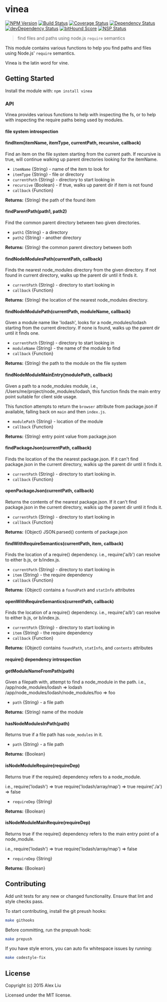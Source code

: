 # vinea

[![NPM Version](https://img.shields.io/npm/v/vinea.svg)](https://npmjs.org/package/vinea)
[![Build Status](https://travis-ci.org/DonutEspresso/vinea.svg?branch=master)](https://travis-ci.org/DonutEspresso/vinea)
[![Coverage Status](https://coveralls.io/repos/DonutEspresso/vinea/badge.svg?branch=master)](https://coveralls.io/r/DonutEspresso/vinea?branch=master)
[![Dependency Status](https://david-dm.org/DonutEspresso/vinea.svg)](https://david-dm.org/DonutEspresso/vinea)
[![devDependency Status](https://david-dm.org/DonutEspresso/vinea/dev-status.svg)](https://david-dm.org/DonutEspresso/vinea#info=devDependencies)
[![bitHound Score](https://www.bithound.io/github/DonutEspresso/vinea/badges/score.svg)](https://www.bithound.io/github/DonutEspresso/vinea/master)
[![NSP Status](https://img.shields.io/badge/NSP%20status-vulnerabilities%20found-red.svg)](https://travis-ci.org/DonutEspresso/vinea)

> find files and paths using node.js `require` semantics

This module contains various functions to help you find paths and files using
Node.js' `require` semantics.

Vinea is the latin word for vine.

## Getting Started

Install the module with: `npm install vinea`

### API

Vinea provides various functions to help with inspecting the fs, or to help
with inspecting the require paths being used by modules.

#### file system introspection

#### findItem(itemName, itemType, currentPath, recursive, callback)

Find an item on the file system starting from the current path. If recursive is
true, will continue walking up parent directories looking for the itemName.

* `itemName` {String} - name of the item to look for
* `itemType` {String} - file or directory
* `currentPath` {String} - directory to start looking in
* `recursive` {Boolean} - if true, walks up parent dir if item is not found
* `callback` {Function}

**Returns:** {String} the path of the found item


#### findParentPath(path1, path2)

Find the common parent directory between two given directories.

* `path1` {String} - a directory
* `path2` {String} - another directory

**Returns:** {String} the common parent directory between both


#### findNodeModulesPath(currentPath, callback)

Finds the nearest node_modules directory from the given directory. If not found
in current directory, walks up the parent dir until it finds it.

* `currentPath` {String} - directory to start looking in
* `callback` {Function}

**Returns:** {String} the location of the nearest node_modules directory.


#### findNodeModulePath(currentPath, moduleName, callback)

Given a module name like 'lodash', looks for a node_modules/lodash starting from
the current directory. If none is found, walks up the parent dir until it finds
one.

* `currentPath` {String) - directory to start looking in
* `moduleName` {String} - the name of the module to find
* `callback` {Function}

**Returns:** {String} the path to the module on the file system


#### findNodeModuleMainEntry(modulePath, callback)

Given a path to a node_modules module, i.e., /Users/me/project/node_modules/lodash,
this function finds the main entry point suitable for client side usage.

This function attempts to return the `browser` attribute from package.json if
available, falling back on `main` and then `index.js`.

* `modulePath` {String} - location of the module
* `callback` {Function}

**Returns:** {String} entry point value from package.json


#### findPackageJson(currentPath, callback)

Finds the location of the the nearest package.json. If it can't find package.json
in the current directory, walkis up the parent dir until it finds it.

* `currentPath` {String} - directory to start looking in.
* `callback` {Function}


#### openPackageJson(currentPath, callback)

Returns the contents of the nearest package.json. If it can't find package.json
in the current directory, walkis up the parent dir until it finds it.

* `currentPath` {String} - directory to start looking in
* `callback` {Function}

**Returns:** {Object} JSON.parsed() contents of package.json


#### findWithRequireSemantics(currentPath, item, callback)

Finds the location of a require() dependency. i.e., require('a/b') can resolve
to either b.js, or b/index.js.

* `currentPath` {String} - directory to start looking in
* `item` {String} - the require dependency
* `callback` {Function}

**Returns:** {Object} contains a `foundPath` and `statInfo` attributes


#### openWithRequireSemantics(currentPath, callback)

Finds the location of a require() dependency. i.e., require('a/b') can resolve
to either b.js, or b/index.js.

* `currentPath` {String} - directory to start looking in
* `item` {String} - the require dependency
* `callback` {Function}

**Returns:** {Object} contains `foundPath`, `statInfo`, and `contents` attributes


#### require() dependency introspection

#### getModuleNameFromPath(path)

Given a filepath with, attempt to find a node_module in the path.
i.e., /app/node_modules/lodash => lodash
      /app/node_modules/lodash/node_modules/foo => foo

* `path` {String} - a file path

**Returns:** {String} name of the module


#### hasNodeModulesInPath(path)

Returns true if a file path has `node_modules` in it.

* `path` {String} - a file path

**Returns:** {Boolean}


#### isNodeModuleRequire(requireDep)

Returns true if the require() dependency refers to a node_module.

i.e., require('lodash') => true
      require('lodash/array/map') => true
      require('./a')    => false

* `requireDep` {String}

**Returns:** {Boolean}


#### isNodeModuleMainRequire(requireDep)

Returns true if the require() dependency refers to the main entry point of a
node_module.

i.e., require('lodash') => true
      require('lodash/array/map') => false

* `requireDep` {String}

**Returns:** {Boolean}



## Contributing

Add unit tests for any new or changed functionality. Ensure that lint and style
checks pass.

To start contributing, install the git preush hooks:

```sh
make githooks
```

Before committing, run the prepush hook:

```sh
make prepush
```

If you have style errors, you can auto fix whitespace issues by running:

```sh
make codestyle-fix
```

## License

Copyright (c) 2015 Alex Liu

Licensed under the MIT license.
